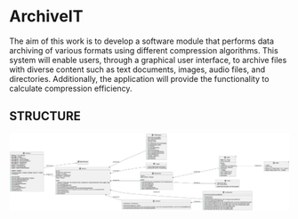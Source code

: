 # ArchiveIT

The aim of this work is to develop a software module that performs data archiving of various formats using different compression algorithms.
This system will enable users, through a graphical user interface, to archive files with diverse content such as text documents, images, audio files, and directories.
Additionally, the application will provide the functionality to calculate compression efficiency.

## **STRUCTURE**


![img.jpg](.github/assets/diagrama.png)